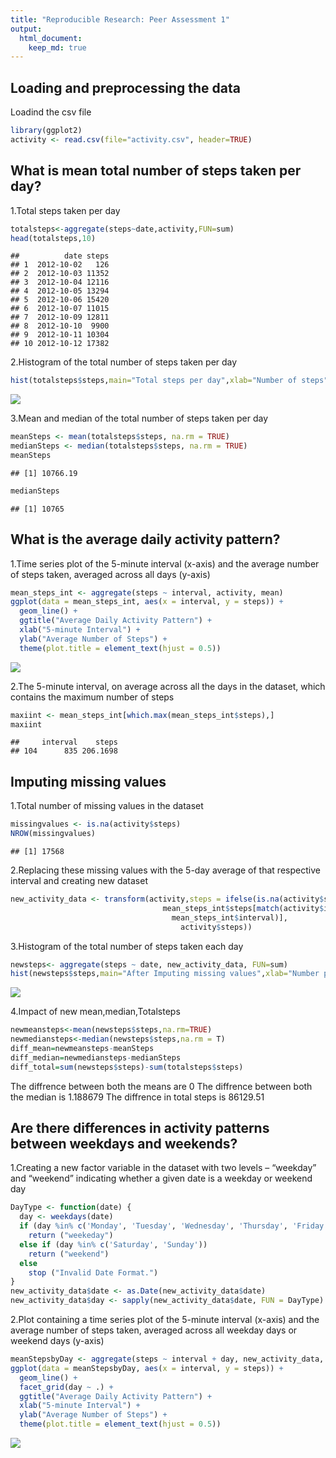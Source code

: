 ```yaml
---
title: "Reproducible Research: Peer Assessment 1"
output: 
  html_document:
    keep_md: true
---
```



## Loading and preprocessing the data

Loadind the csv file


```r
library(ggplot2)
activity <- read.csv(file="activity.csv", header=TRUE)
```


## What is mean total number of steps taken per day?

1.Total steps taken per day


```r
totalsteps<-aggregate(steps~date,activity,FUN=sum)
head(totalsteps,10)
```

```
##          date steps
## 1  2012-10-02   126
## 2  2012-10-03 11352
## 3  2012-10-04 12116
## 4  2012-10-05 13294
## 5  2012-10-06 15420
## 6  2012-10-07 11015
## 7  2012-10-09 12811
## 8  2012-10-10  9900
## 9  2012-10-11 10304
## 10 2012-10-12 17382
```

2.Histogram of the total number of steps taken per day


```r
hist(totalsteps$steps,main="Total steps per day",xlab="Number of steps")
```

![](PA1_template_files/figure-html/unnamed-chunk-3-1.png)<!-- -->

3.Mean and median of the total number of steps taken per day


```r
meanSteps <- mean(totalsteps$steps, na.rm = TRUE)
medianSteps <- median(totalsteps$steps, na.rm = TRUE)
meanSteps
```

```
## [1] 10766.19
```

```r
medianSteps
```

```
## [1] 10765
```

## What is the average daily activity pattern?

1.Time series plot of the 5-minute interval (x-axis) and the average number of steps taken, averaged across all days (y-axis)


```r
mean_steps_int <- aggregate(steps ~ interval, activity, mean)
ggplot(data = mean_steps_int, aes(x = interval, y = steps)) +
  geom_line() +
  ggtitle("Average Daily Activity Pattern") +
  xlab("5-minute Interval") +
  ylab("Average Number of Steps") +
  theme(plot.title = element_text(hjust = 0.5))
```

![](PA1_template_files/figure-html/unnamed-chunk-5-1.png)<!-- -->

2.The 5-minute interval, on average across all the days in the dataset, which contains the maximum number of steps


```r
maxiint <- mean_steps_int[which.max(mean_steps_int$steps),]
maxiint
```
```
##     interval    steps
## 104      835 206.1698
```

## Imputing missing values

1.Total number of missing values in the dataset


```r
missingvalues <- is.na(activity$steps)
NROW(missingvalues)
```

```
## [1] 17568
```

2.Replacing these missing values with the 5-day average of that respective interval and creating new dataset


```r
new_activity_data <- transform(activity,steps = ifelse(is.na(activity$steps),
                                  mean_steps_int$steps[match(activity$interval, 
                                    mean_steps_int$interval)],
                                      activity$steps))
```

3.Histogram of the total number of steps taken each day

```r
newsteps<- aggregate(steps ~ date, new_activity_data, FUN=sum)
hist(newsteps$steps,main="After Imputing missing values",xlab="Number pf steps")
```

![](PA1_template_files/figure-html/unnamed-chunk-9-1.png)<!-- -->

4.Impact of new mean,median,Totalsteps


```r
newmeansteps<-mean(newsteps$steps,na.rm=TRUE)
newmediansteps<-median(newsteps$steps,na.rm = T)
diff_mean=newmeansteps-meanSteps
diff_median=newmediansteps-medianSteps
diff_total=sum(newsteps$steps)-sum(totalsteps$steps)
```

The diffrence between both the means are 0
The diffrence between both the median is 1.188679
The diffrence in total steps is 86129.51

## Are there differences in activity patterns between weekdays and weekends?

1.Creating a new factor variable in the dataset with two levels – “weekday” and “weekend” indicating whether a given date is a weekday or weekend day


```r
DayType <- function(date) {
  day <- weekdays(date)
  if (day %in% c('Monday', 'Tuesday', 'Wednesday', 'Thursday', 'Friday'))
    return ("weekeday")
  else if (day %in% c('Saturday', 'Sunday'))
    return ("weekend")
  else
    stop ("Invalid Date Format.")
}
new_activity_data$date <- as.Date(new_activity_data$date)
new_activity_data$day <- sapply(new_activity_data$date, FUN = DayType)
```

2.Plot containing a time series plot of the 5-minute interval (x-axis) and the average number of steps taken, averaged across all weekday days or weekend days (y-axis)


```r
meanStepsbyDay <- aggregate(steps ~ interval + day, new_activity_data, mean)
ggplot(data = meanStepsbyDay, aes(x = interval, y = steps)) + 
  geom_line() +
  facet_grid(day ~ .) +
  ggtitle("Average Daily Activity Pattern") +
  xlab("5-minute Interval") +
  ylab("Average Number of Steps") +
  theme(plot.title = element_text(hjust = 0.5))
```

![](PA1_template_files/figure-html/unnamed-chunk-12-1.png)<!-- -->
